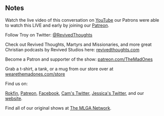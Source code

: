 ## Notes

Watch the live video of this conversation on [YouTube](https://youtu.be/AeTzKuEIPGY) our Patrons were able to watch this LIVE and early by joining our [Patreon](https://www.patreon.com/TheMadOnes).

Follow Troy on Twitter: [@RevivedThoughts](https://twitter.com/revivedthoughts)

Check out Revived Thoughts, Martyrs and Missionaries, and more great Christian podcasts by Revived Studios here: [revivedthoughts.com](https://www.revivedthoughts.com/)

Become a Patron and supporter of the show: [patreon.com/TheMadOnes](https://www.patreon.com/TheMadOnes)

Grab a t-shirt, a tank, or a mug from our store over at [wearethemadones.com/store](https://wearethemadones.com/store)

Find us on:

[Rokfin](https://rokfin.com/TheMadOnes), [Patreon](https://patreon.com/TheMadOnes), [Facebook](https://www.facebook.com/WeAreTheMad/), [Cam's Twitter](https://twitter.com/CamHarless), [Jessica's Twitter](https://twitter.com/soupcanarchist), and our [website](http://wearethemad.com).

Find all of our original shows at [The MLGA Network](https://mlganetwork.com).
